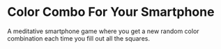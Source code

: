 # Color Combo For Your Smartphone

A meditative smartphone game where you get a new random color combination each time you fill out all the squares.